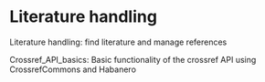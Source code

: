 # Literature handling
Literature handling: find literature and manage references

Crossref_API_basics: Basic functionality of the crossref API using CrossrefCommons and Habanero

